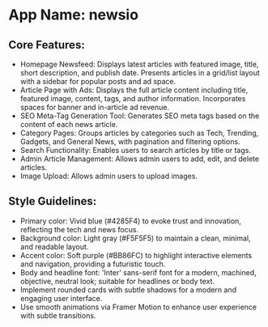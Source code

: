 # **App Name**: newsio

## Core Features:

- Homepage Newsfeed: Displays latest articles with featured image, title, short description, and publish date. Presents articles in a grid/list layout with a sidebar for popular posts and ad space.
- Article Page with Ads: Displays the full article content including title, featured image, content, tags, and author information. Incorporates spaces for banner and in-article ad revenue.
- SEO Meta-Tag Generation Tool: Generates SEO meta tags based on the content of each news article.
- Category Pages: Groups articles by categories such as Tech, Trending, Gadgets, and General News, with pagination and filtering options.
- Search Functionality: Enables users to search articles by title or tags.
- Admin Article Management: Allows admin users to add, edit, and delete articles.
- Image Upload: Allows admin users to upload images.

## Style Guidelines:

- Primary color: Vivid blue (#4285F4) to evoke trust and innovation, reflecting the tech and news focus.
- Background color: Light gray (#F5F5F5) to maintain a clean, minimal, and readable layout.
- Accent color: Soft purple (#BB86FC) to highlight interactive elements and navigation, providing a futuristic touch.
- Body and headline font: 'Inter' sans-serif font for a modern, machined, objective, neutral look; suitable for headlines or body text.
- Implement rounded cards with subtle shadows for a modern and engaging user interface.
- Use smooth animations via Framer Motion to enhance user experience with subtle transitions.